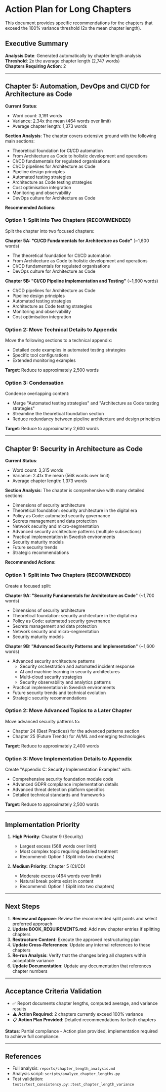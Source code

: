 # Action Plan for Long Chapters

This document provides specific recommendations for the chapters that exceed the 100% variance threshold (2x the mean chapter length).

## Executive Summary

**Analysis Date**: Generated automatically by chapter length analysis  
**Threshold**: 2x the average chapter length (2,747 words)  
**Chapters Requiring Action**: 2

---

## Chapter 5: Automation, DevOps and CI/CD for Architecture as Code

**Current Status**:
- Word count: 3,191 words
- Variance: 2.34x the mean (464 words over limit)
- Average chapter length: 1,373 words

**Section Analysis**:
The chapter covers extensive ground with the following main sections:
- Theoretical foundation for CI/CD automation
- From Architecture as Code to holistic development and operations
- CI/CD fundamentals for regulated organisations
- CI/CD pipelines for Architecture as Code
- Pipeline design principles
- Automated testing strategies
- Architecture as Code testing strategies
- Cost optimisation integration
- Monitoring and observability
- DevOps culture for Architecture as Code

**Recommended Actions**:

### Option 1: Split into Two Chapters (RECOMMENDED)
Split the chapter into two focused chapters:

**Chapter 5A: "CI/CD Fundamentals for Architecture as Code"** (~1,600 words)
- The theoretical foundation for CI/CD automation
- From Architecture as Code to holistic development and operations
- CI/CD fundamentals for regulated organisations
- DevOps culture for Architecture as Code

**Chapter 5B: "CI/CD Pipeline Implementation and Testing"** (~1,600 words)
- CI/CD pipelines for Architecture as Code
- Pipeline design principles
- Automated testing strategies
- Architecture as Code testing strategies
- Monitoring and observability
- Cost optimisation integration

### Option 2: Move Technical Details to Appendix
Move the following sections to a technical appendix:
- Detailed code examples in automated testing strategies
- Specific tool configurations
- Extended monitoring examples

**Target**: Reduce to approximately 2,500 words

### Option 3: Condensation
Condense overlapping content:
- Merge "Automated testing strategies" and "Architecture as Code testing strategies"
- Streamline the theoretical foundation section
- Reduce redundancy between pipeline architecture and design principles

**Target**: Reduce to approximately 2,600 words

---

## Chapter 9: Security in Architecture as Code

**Current Status**:
- Word count: 3,315 words
- Variance: 2.41x the mean (568 words over limit)
- Average chapter length: 1,373 words

**Section Analysis**:
The chapter is comprehensive with many detailed sections:
- Dimensions of security architecture
- Theoretical foundation: security architecture in the digital era
- Policy as Code: automated security governance
- Secrets management and data protection
- Network security and micro-segmentation
- Advanced security architecture patterns (multiple subsections)
- Practical implementation in Swedish environments
- Security maturity models
- Future security trends
- Strategic recommendations

**Recommended Actions**:

### Option 1: Split into Two Chapters (RECOMMENDED)
Create a focused split:

**Chapter 9A: "Security Fundamentals for Architecture as Code"** (~1,700 words)
- Dimensions of security architecture
- Theoretical foundation: security architecture in the digital era
- Policy as Code: automated security governance
- Secrets management and data protection
- Network security and micro-segmentation
- Security maturity models

**Chapter 9B: "Advanced Security Patterns and Implementation"** (~1,600 words)
- Advanced security architecture patterns
  - Security orchestration and automated incident response
  - AI and machine learning in security architectures
  - Multi-cloud security strategies
  - Security observability and analytics patterns
- Practical implementation in Swedish environments
- Future security trends and technical evolution
- Strategic security recommendations

### Option 2: Move Advanced Topics to a Later Chapter
Move advanced security patterns to:
- Chapter 24 (Best Practices) for the advanced patterns section
- Chapter 25 (Future Trends) for AI/ML and emerging technologies

**Target**: Reduce to approximately 2,400 words

### Option 3: Move Implementation Details to Appendix
Create "Appendix C: Security Implementation Examples" with:
- Comprehensive security foundation module code
- Advanced GDPR compliance implementation details
- Advanced threat detection platform specifics
- Detailed technical standards and frameworks

**Target**: Reduce to approximately 2,500 words

---

## Implementation Priority

1. **High Priority**: Chapter 9 (Security)
   - Largest excess (568 words over limit)
   - Most complex topic requiring detailed treatment
   - Recommend: Option 1 (Split into two chapters)

2. **Medium Priority**: Chapter 5 (CI/CD)
   - Moderate excess (464 words over limit)
   - Natural break points exist in content
   - Recommend: Option 1 (Split into two chapters)

---

## Next Steps

1. **Review and Approve**: Review the recommended split points and select preferred approach
2. **Update BOOK_REQUIREMENTS.md**: Add new chapter entries if splitting chapters
3. **Restructure Content**: Execute the approved restructuring plan
4. **Update Cross-References**: Update any internal references to these chapters
5. **Re-run Analysis**: Verify that the changes bring all chapters within acceptable variance
6. **Update Documentation**: Update any documentation that references chapter numbers

---

## Acceptance Criteria Validation

- ✅ Report documents chapter lengths, computed average, and variance results
- ⚠️  **Action Required**: 2 chapters currently exceed 100% variance
- 📋 **Action Plan Provided**: Detailed recommendations for both chapters

**Status**: Partial compliance - Action plan provided, implementation required to achieve full compliance.

---

## References

- Full analysis: `reports/chapter_length_analysis.md`
- Analysis script: `scripts/analyze_chapter_lengths.py`
- Test validation: `tests/test_consistency.py::test_chapter_length_variance`
